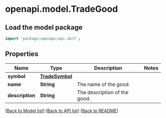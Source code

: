 # openapi.model.TradeGood

## Load the model package
```dart
import 'package:openapi/api.dart';
```

## Properties
Name | Type | Description | Notes
------------ | ------------- | ------------- | -------------
**symbol** | [**TradeSymbol**](TradeSymbol.md) |  | 
**name** | **String** | The name of the good. | 
**description** | **String** | The description of the good. | 

[[Back to Model list]](../README.md#documentation-for-models) [[Back to API list]](../README.md#documentation-for-api-endpoints) [[Back to README]](../README.md)



